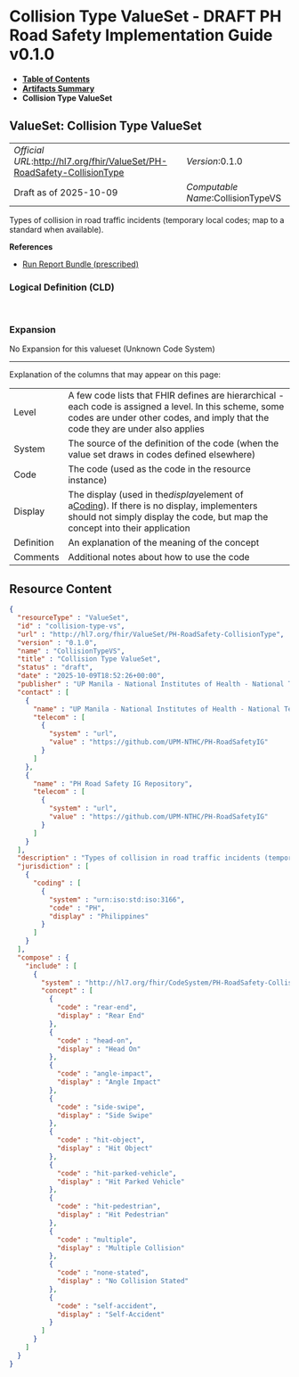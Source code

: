 # Collision Type ValueSet - DRAFT PH Road Safety Implementation Guide v0.1.0

* [**Table of Contents**](toc.md)
* [**Artifacts Summary**](artifacts.md)
* **Collision Type ValueSet**

## ValueSet: Collision Type ValueSet 

| | |
| :--- | :--- |
| *Official URL*:http://hl7.org/fhir/ValueSet/PH-RoadSafety-CollisionType | *Version*:0.1.0 |
| Draft as of 2025-10-09 | *Computable Name*:CollisionTypeVS |

 
Types of collision in road traffic incidents (temporary local codes; map to a standard when available). 

 **References** 

* [Run Report Bundle (prescribed)](StructureDefinition-RunReportBundle.md)

### Logical Definition (CLD)

 

### Expansion

No Expansion for this valueset (Unknown Code System)

-------

 Explanation of the columns that may appear on this page: 

| | |
| :--- | :--- |
| Level | A few code lists that FHIR defines are hierarchical - each code is assigned a level. In this scheme, some codes are under other codes, and imply that the code they are under also applies |
| System | The source of the definition of the code (when the value set draws in codes defined elsewhere) |
| Code | The code (used as the code in the resource instance) |
| Display | The display (used in the*display*element of a[Coding](http://hl7.org/fhir/R4/datatypes.html#Coding)). If there is no display, implementers should not simply display the code, but map the concept into their application |
| Definition | An explanation of the meaning of the concept |
| Comments | Additional notes about how to use the code |



## Resource Content

```json
{
  "resourceType" : "ValueSet",
  "id" : "collision-type-vs",
  "url" : "http://hl7.org/fhir/ValueSet/PH-RoadSafety-CollisionType",
  "version" : "0.1.0",
  "name" : "CollisionTypeVS",
  "title" : "Collision Type ValueSet",
  "status" : "draft",
  "date" : "2025-10-09T18:52:26+00:00",
  "publisher" : "UP Manila - National Institutes of Health - National Telehealth Center",
  "contact" : [
    {
      "name" : "UP Manila - National Institutes of Health - National Telehealth Center",
      "telecom" : [
        {
          "system" : "url",
          "value" : "https://github.com/UPM-NTHC/PH-RoadSafetyIG"
        }
      ]
    },
    {
      "name" : "PH Road Safety IG Repository",
      "telecom" : [
        {
          "system" : "url",
          "value" : "https://github.com/UPM-NTHC/PH-RoadSafetyIG"
        }
      ]
    }
  ],
  "description" : "Types of collision in road traffic incidents (temporary local codes; map to a standard when available).",
  "jurisdiction" : [
    {
      "coding" : [
        {
          "system" : "urn:iso:std:iso:3166",
          "code" : "PH",
          "display" : "Philippines"
        }
      ]
    }
  ],
  "compose" : {
    "include" : [
      {
        "system" : "http://hl7.org/fhir/CodeSystem/PH-RoadSafety-CollisionType",
        "concept" : [
          {
            "code" : "rear-end",
            "display" : "Rear End"
          },
          {
            "code" : "head-on",
            "display" : "Head On"
          },
          {
            "code" : "angle-impact",
            "display" : "Angle Impact"
          },
          {
            "code" : "side-swipe",
            "display" : "Side Swipe"
          },
          {
            "code" : "hit-object",
            "display" : "Hit Object"
          },
          {
            "code" : "hit-parked-vehicle",
            "display" : "Hit Parked Vehicle"
          },
          {
            "code" : "hit-pedestrian",
            "display" : "Hit Pedestrian"
          },
          {
            "code" : "multiple",
            "display" : "Multiple Collision"
          },
          {
            "code" : "none-stated",
            "display" : "No Collision Stated"
          },
          {
            "code" : "self-accident",
            "display" : "Self-Accident"
          }
        ]
      }
    ]
  }
}

```
